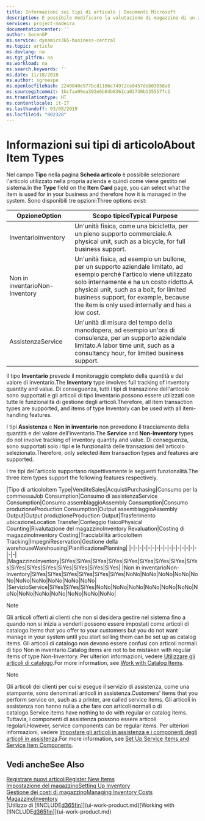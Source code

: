 ```yaml
---
title: Informazioni sui tipi di articolo | Documenti Microsoft
description: È possibile modificare la valutazione di magazzino di un articolo mediante i metodi di costing Media o FIFO, ad esempio, quando i costi degli articoli cambiano per i motivi diversi dalle transazioni.
services: project-madeira
documentationcenter: ''
author: SorenGP
ms.service: dynamics365-business-central
ms.topic: article
ms.devlang: na
ms.tgt_pltfrm: na
ms.workload: na
ms.search.keywords: ''
ms.date: 11/18/2018
ms.author: sgroespe
ms.openlocfilehash: 2240840e977bcd1186c74972ce0457deb03058a0
ms.sourcegitcommit: 1bcfaa99ea302e6b84b8361ca02730b135557fc1
ms.translationtype: HT
ms.contentlocale: it-IT
ms.lasthandoff: 03/08/2019
ms.locfileid: "802328"
---
```

# <a name="about-item-types"></a><span data-ttu-id="ab9ff-103">Informazioni sui tipi di articolo</span><span class="sxs-lookup"><span data-stu-id="ab9ff-103">About Item Types</span></span>
<span data-ttu-id="ab9ff-104">Nel campo **Tipo** nella pagina **Scheda articolo** è possibile selezionare l'articolo utilizzato nella propria azienda e quindi come viene gestito nel sistema.</span><span class="sxs-lookup"><span data-stu-id="ab9ff-104">In the **Type** field on the **Item Card** page, you can select what the item is used for in your business and therefore how it is managed in the system.</span></span> <span data-ttu-id="ab9ff-105">Sono disponibili tre opzioni:</span><span class="sxs-lookup"><span data-stu-id="ab9ff-105">Three options exist:</span></span>

|<span data-ttu-id="ab9ff-106">Opzione</span><span class="sxs-lookup"><span data-stu-id="ab9ff-106">Option</span></span>|<span data-ttu-id="ab9ff-107">Scopo tipico</span><span class="sxs-lookup"><span data-stu-id="ab9ff-107">Typical Purpose</span></span>|
|------|-----------|
|<span data-ttu-id="ab9ff-108">Inventario</span><span class="sxs-lookup"><span data-stu-id="ab9ff-108">Inventory</span></span>|<span data-ttu-id="ab9ff-109">Un'unità fisica, come una bicicletta, per un pieno supporto commerciale.</span><span class="sxs-lookup"><span data-stu-id="ab9ff-109">A physical unit, such as a bicycle, for full business support.</span></span>|
|<span data-ttu-id="ab9ff-110">Non in inventario</span><span class="sxs-lookup"><span data-stu-id="ab9ff-110">Non-Inventory</span></span>|<span data-ttu-id="ab9ff-111">Un'unità fisica, ad esempio un bullone, per un supporto aziendale limitato, ad esempio perché l'articolo viene utilizzato solo internamente e ha un costo ridotto.</span><span class="sxs-lookup"><span data-stu-id="ab9ff-111">A physical unit, such as a bolt, for limited business support, for example, because the item is only used internally and has a low cost.</span></span>|
|<span data-ttu-id="ab9ff-112">Assistenza</span><span class="sxs-lookup"><span data-stu-id="ab9ff-112">Service</span></span>|<span data-ttu-id="ab9ff-113">Un'unità di misura del tempo della manodopera, ad esempio un'ora di consulenza, per un supporto aziendale limitato.</span><span class="sxs-lookup"><span data-stu-id="ab9ff-113">A labor time unit, such as a consultancy hour, for limited business support.</span></span>|

<span data-ttu-id="ab9ff-114">Il tipo **Inventario** prevede il monitoraggio completo della quantità e del valore di inventario.</span><span class="sxs-lookup"><span data-stu-id="ab9ff-114">The **Inventory** type involves full tracking of inventory quantity and value.</span></span> <span data-ttu-id="ab9ff-115">Di conseguenza, tutti i tipi di transazione dell'articolo sono supportati e gli articoli di tipo Inventario possono essere utilizzati con tutte le funzionalità di gestione degli articoli.</span><span class="sxs-lookup"><span data-stu-id="ab9ff-115">Therefore, all item transaction types are supported, and items of type Inventory can be used with all item-handling features.</span></span>

<span data-ttu-id="ab9ff-116">I tipi **Assistenza** e **Non in inventario** non prevedono il tracciamento della quantità e del valore dell'inventario.</span><span class="sxs-lookup"><span data-stu-id="ab9ff-116">The **Service** and **Non-Inventory** types do not involve tracking of inventory quantity and value.</span></span> <span data-ttu-id="ab9ff-117">Di conseguenza, sono supportati solo i tipi e le funzionalità delle transazioni dell'articolo selezionato.</span><span class="sxs-lookup"><span data-stu-id="ab9ff-117">Therefore, only selected item transaction types and features are supported.</span></span>

<span data-ttu-id="ab9ff-118">I tre tipi dell'articolo supportano rispettivamente le seguenti funzionalità.</span><span class="sxs-lookup"><span data-stu-id="ab9ff-118">The three item types support the following features respectively.</span></span>

|<span data-ttu-id="ab9ff-119">Tipo di articolo</span><span class="sxs-lookup"><span data-stu-id="ab9ff-119">Item Type</span></span>|<span data-ttu-id="ab9ff-120">Vendite</span><span class="sxs-lookup"><span data-stu-id="ab9ff-120">Sales</span></span>|<span data-ttu-id="ab9ff-121">Acquisti</span><span class="sxs-lookup"><span data-stu-id="ab9ff-121">Purchasing</span></span>|<span data-ttu-id="ab9ff-122">Consumo per la commessa</span><span class="sxs-lookup"><span data-stu-id="ab9ff-122">Job Consumption</span></span>|<span data-ttu-id="ab9ff-123">Consumo di assistenza</span><span class="sxs-lookup"><span data-stu-id="ab9ff-123">Service Consumption</span></span>|<span data-ttu-id="ab9ff-124">Consumo assemblaggio</span><span class="sxs-lookup"><span data-stu-id="ab9ff-124">Assembly Consumption</span></span>|<span data-ttu-id="ab9ff-125">Consumo produzione</span><span class="sxs-lookup"><span data-stu-id="ab9ff-125">Production Consumption</span></span>|<span data-ttu-id="ab9ff-126">Output assemblaggio</span><span class="sxs-lookup"><span data-stu-id="ab9ff-126">Assembly Output</span></span>|<span data-ttu-id="ab9ff-127">Output produzione</span><span class="sxs-lookup"><span data-stu-id="ab9ff-127">Production Output</span></span>|<span data-ttu-id="ab9ff-128">Trasferimento ubicazione</span><span class="sxs-lookup"><span data-stu-id="ab9ff-128">Location Transfer</span></span>|<span data-ttu-id="ab9ff-129">Conteggio fisico</span><span class="sxs-lookup"><span data-stu-id="ab9ff-129">Physical Counting</span></span>|<span data-ttu-id="ab9ff-130">Rivalutazione del magazzino</span><span class="sxs-lookup"><span data-stu-id="ab9ff-130">Inventory Revaluation</span></span>|<span data-ttu-id="ab9ff-131">Costing di magazzino</span><span class="sxs-lookup"><span data-stu-id="ab9ff-131">Inventory Costing</span></span>|<span data-ttu-id="ab9ff-132">Tracciabilità articolo</span><span class="sxs-lookup"><span data-stu-id="ab9ff-132">Item Tracking</span></span>|<span data-ttu-id="ab9ff-133">Impegni</span><span class="sxs-lookup"><span data-stu-id="ab9ff-133">Reservation</span></span>|<span data-ttu-id="ab9ff-134">Gestione della warehouse</span><span class="sxs-lookup"><span data-stu-id="ab9ff-134">Warehousing</span></span>|<span data-ttu-id="ab9ff-135">Pianificazione</span><span class="sxs-lookup"><span data-stu-id="ab9ff-135">Planning</span></span>|
|-|-|-|-|-|-|-|-|-|-|-|-|-|-|-|-|-|-|
|<span data-ttu-id="ab9ff-136">Magazzino</span><span class="sxs-lookup"><span data-stu-id="ab9ff-136">Inventory</span></span>|<span data-ttu-id="ab9ff-137">Sì</span><span class="sxs-lookup"><span data-stu-id="ab9ff-137">Yes</span></span>|<span data-ttu-id="ab9ff-138">Sì</span><span class="sxs-lookup"><span data-stu-id="ab9ff-138">Yes</span></span>|<span data-ttu-id="ab9ff-139">Sì</span><span class="sxs-lookup"><span data-stu-id="ab9ff-139">Yes</span></span>|<span data-ttu-id="ab9ff-140">Sì</span><span class="sxs-lookup"><span data-stu-id="ab9ff-140">Yes</span></span>|<span data-ttu-id="ab9ff-141">Sì</span><span class="sxs-lookup"><span data-stu-id="ab9ff-141">Yes</span></span>|<span data-ttu-id="ab9ff-142">Sì</span><span class="sxs-lookup"><span data-stu-id="ab9ff-142">Yes</span></span>|<span data-ttu-id="ab9ff-143">Sì</span><span class="sxs-lookup"><span data-stu-id="ab9ff-143">Yes</span></span>|<span data-ttu-id="ab9ff-144">Sì</span><span class="sxs-lookup"><span data-stu-id="ab9ff-144">Yes</span></span>|<span data-ttu-id="ab9ff-145">Sì</span><span class="sxs-lookup"><span data-stu-id="ab9ff-145">Yes</span></span>|<span data-ttu-id="ab9ff-146">Sì</span><span class="sxs-lookup"><span data-stu-id="ab9ff-146">Yes</span></span>|<span data-ttu-id="ab9ff-147">Sì</span><span class="sxs-lookup"><span data-stu-id="ab9ff-147">Yes</span></span>|<span data-ttu-id="ab9ff-148">Sì</span><span class="sxs-lookup"><span data-stu-id="ab9ff-148">Yes</span></span>|<span data-ttu-id="ab9ff-149">Sì</span><span class="sxs-lookup"><span data-stu-id="ab9ff-149">Yes</span></span>|<span data-ttu-id="ab9ff-150">Sì</span><span class="sxs-lookup"><span data-stu-id="ab9ff-150">Yes</span></span>|<span data-ttu-id="ab9ff-151">Sì</span><span class="sxs-lookup"><span data-stu-id="ab9ff-151">Yes</span></span>|<span data-ttu-id="ab9ff-152">Sì</span><span class="sxs-lookup"><span data-stu-id="ab9ff-152">Yes</span></span>|
|<span data-ttu-id="ab9ff-153">Non in inventario</span><span class="sxs-lookup"><span data-stu-id="ab9ff-153">Non-Inventory</span></span>|<span data-ttu-id="ab9ff-154">Sì</span><span class="sxs-lookup"><span data-stu-id="ab9ff-154">Yes</span></span>|<span data-ttu-id="ab9ff-155">Sì</span><span class="sxs-lookup"><span data-stu-id="ab9ff-155">Yes</span></span>|<span data-ttu-id="ab9ff-156">Sì</span><span class="sxs-lookup"><span data-stu-id="ab9ff-156">Yes</span></span>|<span data-ttu-id="ab9ff-157">Sì</span><span class="sxs-lookup"><span data-stu-id="ab9ff-157">Yes</span></span>|<span data-ttu-id="ab9ff-158">Sì</span><span class="sxs-lookup"><span data-stu-id="ab9ff-158">Yes</span></span>|<span data-ttu-id="ab9ff-159">Sì</span><span class="sxs-lookup"><span data-stu-id="ab9ff-159">Yes</span></span>|<span data-ttu-id="ab9ff-160">No</span><span class="sxs-lookup"><span data-stu-id="ab9ff-160">No</span></span>|<span data-ttu-id="ab9ff-161">No</span><span class="sxs-lookup"><span data-stu-id="ab9ff-161">No</span></span>|<span data-ttu-id="ab9ff-162">No</span><span class="sxs-lookup"><span data-stu-id="ab9ff-162">No</span></span>|<span data-ttu-id="ab9ff-163">No</span><span class="sxs-lookup"><span data-stu-id="ab9ff-163">No</span></span>|<span data-ttu-id="ab9ff-164">No</span><span class="sxs-lookup"><span data-stu-id="ab9ff-164">No</span></span>|<span data-ttu-id="ab9ff-165">No</span><span class="sxs-lookup"><span data-stu-id="ab9ff-165">No</span></span>|<span data-ttu-id="ab9ff-166">No</span><span class="sxs-lookup"><span data-stu-id="ab9ff-166">No</span></span>|<span data-ttu-id="ab9ff-167">No</span><span class="sxs-lookup"><span data-stu-id="ab9ff-167">No</span></span>|<span data-ttu-id="ab9ff-168">No</span><span class="sxs-lookup"><span data-stu-id="ab9ff-168">No</span></span>|<span data-ttu-id="ab9ff-169">No</span><span class="sxs-lookup"><span data-stu-id="ab9ff-169">No</span></span>|
|<span data-ttu-id="ab9ff-170">Servizio</span><span class="sxs-lookup"><span data-stu-id="ab9ff-170">Service</span></span>|<span data-ttu-id="ab9ff-171">Sì</span><span class="sxs-lookup"><span data-stu-id="ab9ff-171">Yes</span></span>|<span data-ttu-id="ab9ff-172">Sì</span><span class="sxs-lookup"><span data-stu-id="ab9ff-172">Yes</span></span>|<span data-ttu-id="ab9ff-173">Sì</span><span class="sxs-lookup"><span data-stu-id="ab9ff-173">Yes</span></span>|<span data-ttu-id="ab9ff-174">No</span><span class="sxs-lookup"><span data-stu-id="ab9ff-174">No</span></span>|<span data-ttu-id="ab9ff-175">No</span><span class="sxs-lookup"><span data-stu-id="ab9ff-175">No</span></span>|<span data-ttu-id="ab9ff-176">No</span><span class="sxs-lookup"><span data-stu-id="ab9ff-176">No</span></span>|<span data-ttu-id="ab9ff-177">No</span><span class="sxs-lookup"><span data-stu-id="ab9ff-177">No</span></span>|<span data-ttu-id="ab9ff-178">No</span><span class="sxs-lookup"><span data-stu-id="ab9ff-178">No</span></span>|<span data-ttu-id="ab9ff-179">No</span><span class="sxs-lookup"><span data-stu-id="ab9ff-179">No</span></span>|<span data-ttu-id="ab9ff-180">No</span><span class="sxs-lookup"><span data-stu-id="ab9ff-180">No</span></span>|<span data-ttu-id="ab9ff-181">No</span><span class="sxs-lookup"><span data-stu-id="ab9ff-181">No</span></span>|<span data-ttu-id="ab9ff-182">No</span><span class="sxs-lookup"><span data-stu-id="ab9ff-182">No</span></span>|<span data-ttu-id="ab9ff-183">No</span><span class="sxs-lookup"><span data-stu-id="ab9ff-183">No</span></span>|<span data-ttu-id="ab9ff-184">No</span><span class="sxs-lookup"><span data-stu-id="ab9ff-184">No</span></span>|<span data-ttu-id="ab9ff-185">No</span><span class="sxs-lookup"><span data-stu-id="ab9ff-185">No</span></span>|<span data-ttu-id="ab9ff-186">No</span><span class="sxs-lookup"><span data-stu-id="ab9ff-186">No</span></span>|

> [!NOTE]
> <span data-ttu-id="ab9ff-187">Gli articoli offerti ai clienti che non si desidera gestire nel sistema fino a quando non si inizia a venderli possono essere impostati come articoli di catalogo.</span><span class="sxs-lookup"><span data-stu-id="ab9ff-187">Items that you offer to your customers but you do not want manage in your system until you start selling them can be set up as catalog items.</span></span> <span data-ttu-id="ab9ff-188">Gli articoli di catalogo non devono essere confusi con articoli normali di tipo Non in inventario.</span><span class="sxs-lookup"><span data-stu-id="ab9ff-188">Catalog items are not to be mistaken with regular items of type Non-Inventory.</span></span> <span data-ttu-id="ab9ff-189">Per ulteriori informazioni, vedere [Utilizzare gli articoli di catalogo](inventory-how-work-nonstock-items.md).</span><span class="sxs-lookup"><span data-stu-id="ab9ff-189">For more information, see [Work with Catalog Items](inventory-how-work-nonstock-items.md).</span></span>

> [!NOTE]
> <span data-ttu-id="ab9ff-190">Gli articoli dei clienti per cui si esegue il servizio di assistenza, come una stampante, sono denominati articoli in assistenza.</span><span class="sxs-lookup"><span data-stu-id="ab9ff-190">Customers' items that you perform service on, such as a printer, are called service items.</span></span> <span data-ttu-id="ab9ff-191">Gli articoli in assistenza non hanno nulla a che fare con articoli normali o di catalogo.</span><span class="sxs-lookup"><span data-stu-id="ab9ff-191">Service items have nothing to do with regular or catalog items.</span></span> <span data-ttu-id="ab9ff-192">Tuttavia, i componenti di assistenza possono essere articoli regolari.</span><span class="sxs-lookup"><span data-stu-id="ab9ff-192">However, service components can be regular items.</span></span> <span data-ttu-id="ab9ff-193">Per ulteriori informazioni, vedere [Impostare gli articoli in assistenza e i componenti degli articoli in assistenza](service-how-setup-service-items.md).</span><span class="sxs-lookup"><span data-stu-id="ab9ff-193">For more information, see [Set Up Service Items and Service Item Components](service-how-setup-service-items.md).</span></span>

## <a name="see-also"></a><span data-ttu-id="ab9ff-194">Vedi anche</span><span class="sxs-lookup"><span data-stu-id="ab9ff-194">See Also</span></span>
[<span data-ttu-id="ab9ff-195">Registrare nuovi articoli</span><span class="sxs-lookup"><span data-stu-id="ab9ff-195">Register New Items</span></span>](inventory-how-register-new-items.md)  
[<span data-ttu-id="ab9ff-196">Impostazione del magazzino</span><span class="sxs-lookup"><span data-stu-id="ab9ff-196">Setting Up Inventory</span></span>](inventory-setup-inventory.md)  
[<span data-ttu-id="ab9ff-197">Gestione dei costi di magazzino</span><span class="sxs-lookup"><span data-stu-id="ab9ff-197">Managing Inventory Costs</span></span>](finance-manage-inventory-costs.md)  
[<span data-ttu-id="ab9ff-198">Magazzino</span><span class="sxs-lookup"><span data-stu-id="ab9ff-198">Inventory</span></span>](inventory-manage-inventory.md)  
<span data-ttu-id="ab9ff-199">[Utilizzo di [!INCLUDE[d365fin](includes/d365fin_md.md)]](ui-work-product.md)</span><span class="sxs-lookup"><span data-stu-id="ab9ff-199">[Working with [!INCLUDE[d365fin](includes/d365fin_md.md)]](ui-work-product.md)</span></span>
